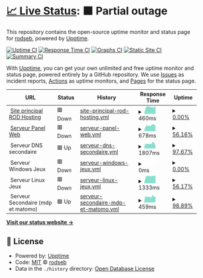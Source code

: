 # [📈 Live Status](https://status2.rod-hosting.com): <!--live status--> **🟧 Partial outage**

This repository contains the open-source uptime monitor and status page for [rodseb](https://status2.rod-hosting.com), powered by [Upptime](https://github.com/upptime/upptime).

[![Uptime CI](https://github.com/koj-co/upptime/workflows/Uptime%20CI/badge.svg)](https://github.com/koj-co/upptime/actions?query=workflow%3A%22Uptime+CI%22)
[![Response Time CI](https://github.com/koj-co/upptime/workflows/Response%20Time%20CI/badge.svg)](https://github.com/koj-co/upptime/actions?query=workflow%3A%22Response+Time+CI%22)
[![Graphs CI](https://github.com/koj-co/upptime/workflows/Graphs%20CI/badge.svg)](https://github.com/koj-co/upptime/actions?query=workflow%3A%22Graphs+CI%22)
[![Static Site CI](https://github.com/koj-co/upptime/workflows/Static%20Site%20CI/badge.svg)](https://github.com/koj-co/upptime/actions?query=workflow%3A%22Static+Site+CI%22)
[![Summary CI](https://github.com/koj-co/upptime/workflows/Summary%20CI/badge.svg)](https://github.com/koj-co/upptime/actions?query=workflow%3A%22Summary+CI%22)

With [Upptime](https://upptime.js.org), you can get your own unlimited and free uptime monitor and status page, powered entirely by a GitHub repository. We use [Issues](https://github.com/rodseb/Stats/issues) as incident reports, [Actions](https://github.com/rodseb/Stats/actions) as uptime monitors, and [Pages](https://status2.rod-hosting.com) for the status page.

<!--start: status pages-->
<!-- This summary is generated by Upptime (https://github.com/upptime/upptime) -->
<!-- Do not edit this manually, your changes will be overwritten -->
<!-- prettier-ignore -->
| URL | Status | History | Response Time | Uptime |
| --- | ------ | ------- | ------------- | ------ |
| <img alt="" src="https://favicons.githubusercontent.com/rod-hosting.com" height="13"> [Site principal ROD Hosting](https://rod-hosting.com/) | 🟥 Down | [site-principal-rod-hosting.yml](https://github.com/rodseb/Stats/commits/master/history/site-principal-rod-hosting.yml) | <details><summary><img alt="Response time graph" src="./graphs/site-principal-rod-hosting/response-time-week.png" height="20"> 460ms</summary><br><a href="https://rod29.ovh/history/site-principal-rod-hosting"><img alt="Response time 579" src="https://img.shields.io/endpoint?url=https%3A%2F%2Fraw.githubusercontent.com%2Frodseb%2FStats%2Fmaster%2Fapi%2Fsite-principal-rod-hosting%2Fresponse-time.json"></a><br><a href="https://rod29.ovh/history/site-principal-rod-hosting"><img alt="24-hour response time 0" src="https://img.shields.io/endpoint?url=https%3A%2F%2Fraw.githubusercontent.com%2Frodseb%2FStats%2Fmaster%2Fapi%2Fsite-principal-rod-hosting%2Fresponse-time-day.json"></a><br><a href="https://rod29.ovh/history/site-principal-rod-hosting"><img alt="7-day response time 460" src="https://img.shields.io/endpoint?url=https%3A%2F%2Fraw.githubusercontent.com%2Frodseb%2FStats%2Fmaster%2Fapi%2Fsite-principal-rod-hosting%2Fresponse-time-week.json"></a><br><a href="https://rod29.ovh/history/site-principal-rod-hosting"><img alt="30-day response time 535" src="https://img.shields.io/endpoint?url=https%3A%2F%2Fraw.githubusercontent.com%2Frodseb%2FStats%2Fmaster%2Fapi%2Fsite-principal-rod-hosting%2Fresponse-time-month.json"></a><br><a href="https://rod29.ovh/history/site-principal-rod-hosting"><img alt="1-year response time 579" src="https://img.shields.io/endpoint?url=https%3A%2F%2Fraw.githubusercontent.com%2Frodseb%2FStats%2Fmaster%2Fapi%2Fsite-principal-rod-hosting%2Fresponse-time-year.json"></a></details> | <details><summary><a href="https://rod29.ovh/history/site-principal-rod-hosting">0.00%</a></summary><a href="https://rod29.ovh/history/site-principal-rod-hosting"><img alt="All-time uptime 31.14%" src="https://img.shields.io/endpoint?url=https%3A%2F%2Fraw.githubusercontent.com%2Frodseb%2FStats%2Fmaster%2Fapi%2Fsite-principal-rod-hosting%2Fuptime.json"></a><br><a href="https://rod29.ovh/history/site-principal-rod-hosting"><img alt="24-hour uptime 0.00%" src="https://img.shields.io/endpoint?url=https%3A%2F%2Fraw.githubusercontent.com%2Frodseb%2FStats%2Fmaster%2Fapi%2Fsite-principal-rod-hosting%2Fuptime-day.json"></a><br><a href="https://rod29.ovh/history/site-principal-rod-hosting"><img alt="7-day uptime 0.00%" src="https://img.shields.io/endpoint?url=https%3A%2F%2Fraw.githubusercontent.com%2Frodseb%2FStats%2Fmaster%2Fapi%2Fsite-principal-rod-hosting%2Fuptime-week.json"></a><br><a href="https://rod29.ovh/history/site-principal-rod-hosting"><img alt="30-day uptime 1.06%" src="https://img.shields.io/endpoint?url=https%3A%2F%2Fraw.githubusercontent.com%2Frodseb%2FStats%2Fmaster%2Fapi%2Fsite-principal-rod-hosting%2Fuptime-month.json"></a><br><a href="https://rod29.ovh/history/site-principal-rod-hosting"><img alt="1-year uptime 31.14%" src="https://img.shields.io/endpoint?url=https%3A%2F%2Fraw.githubusercontent.com%2Frodseb%2FStats%2Fmaster%2Fapi%2Fsite-principal-rod-hosting%2Fuptime-year.json"></a></details>
| <img alt="" src="https://favicons.githubusercontent.com/cpanel.rod-hosting.com" height="13"> [Serveur Panel Web](https://cpanel.rod-hosting.com) | 🟥 Down | [serveur-panel-web.yml](https://github.com/rodseb/Stats/commits/master/history/serveur-panel-web.yml) | <details><summary><img alt="Response time graph" src="./graphs/serveur-panel-web/response-time-week.png" height="20"> 678ms</summary><br><a href="https://rod29.ovh/history/serveur-panel-web"><img alt="Response time 802" src="https://img.shields.io/endpoint?url=https%3A%2F%2Fraw.githubusercontent.com%2Frodseb%2FStats%2Fmaster%2Fapi%2Fserveur-panel-web%2Fresponse-time.json"></a><br><a href="https://rod29.ovh/history/serveur-panel-web"><img alt="24-hour response time 0" src="https://img.shields.io/endpoint?url=https%3A%2F%2Fraw.githubusercontent.com%2Frodseb%2FStats%2Fmaster%2Fapi%2Fserveur-panel-web%2Fresponse-time-day.json"></a><br><a href="https://rod29.ovh/history/serveur-panel-web"><img alt="7-day response time 678" src="https://img.shields.io/endpoint?url=https%3A%2F%2Fraw.githubusercontent.com%2Frodseb%2FStats%2Fmaster%2Fapi%2Fserveur-panel-web%2Fresponse-time-week.json"></a><br><a href="https://rod29.ovh/history/serveur-panel-web"><img alt="30-day response time 720" src="https://img.shields.io/endpoint?url=https%3A%2F%2Fraw.githubusercontent.com%2Frodseb%2FStats%2Fmaster%2Fapi%2Fserveur-panel-web%2Fresponse-time-month.json"></a><br><a href="https://rod29.ovh/history/serveur-panel-web"><img alt="1-year response time 802" src="https://img.shields.io/endpoint?url=https%3A%2F%2Fraw.githubusercontent.com%2Frodseb%2FStats%2Fmaster%2Fapi%2Fserveur-panel-web%2Fresponse-time-year.json"></a></details> | <details><summary><a href="https://rod29.ovh/history/serveur-panel-web">56.16%</a></summary><a href="https://rod29.ovh/history/serveur-panel-web"><img alt="All-time uptime 83.51%" src="https://img.shields.io/endpoint?url=https%3A%2F%2Fraw.githubusercontent.com%2Frodseb%2FStats%2Fmaster%2Fapi%2Fserveur-panel-web%2Fuptime.json"></a><br><a href="https://rod29.ovh/history/serveur-panel-web"><img alt="24-hour uptime 0.00%" src="https://img.shields.io/endpoint?url=https%3A%2F%2Fraw.githubusercontent.com%2Frodseb%2FStats%2Fmaster%2Fapi%2Fserveur-panel-web%2Fuptime-day.json"></a><br><a href="https://rod29.ovh/history/serveur-panel-web"><img alt="7-day uptime 56.16%" src="https://img.shields.io/endpoint?url=https%3A%2F%2Fraw.githubusercontent.com%2Frodseb%2FStats%2Fmaster%2Fapi%2Fserveur-panel-web%2Fuptime-week.json"></a><br><a href="https://rod29.ovh/history/serveur-panel-web"><img alt="30-day uptime 89.91%" src="https://img.shields.io/endpoint?url=https%3A%2F%2Fraw.githubusercontent.com%2Frodseb%2FStats%2Fmaster%2Fapi%2Fserveur-panel-web%2Fuptime-month.json"></a><br><a href="https://rod29.ovh/history/serveur-panel-web"><img alt="1-year uptime 83.51%" src="https://img.shields.io/endpoint?url=https%3A%2F%2Fraw.githubusercontent.com%2Frodseb%2FStats%2Fmaster%2Fapi%2Fserveur-panel-web%2Fuptime-year.json"></a></details>
| <img alt="" src="https://favicons.githubusercontent.com/null" height="13"> Serveur DNS secondaire | 🟩 Up | [serveur-dns-secondaire.yml](https://github.com/rodseb/Stats/commits/master/history/serveur-dns-secondaire.yml) | <details><summary><img alt="Response time graph" src="./graphs/serveur-dns-secondaire/response-time-week.png" height="20"> 1807ms</summary><br><a href="https://rod29.ovh/history/serveur-dns-secondaire"><img alt="Response time 1515" src="https://img.shields.io/endpoint?url=https%3A%2F%2Fraw.githubusercontent.com%2Frodseb%2FStats%2Fmaster%2Fapi%2Fserveur-dns-secondaire%2Fresponse-time.json"></a><br><a href="https://rod29.ovh/history/serveur-dns-secondaire"><img alt="24-hour response time 2350" src="https://img.shields.io/endpoint?url=https%3A%2F%2Fraw.githubusercontent.com%2Frodseb%2FStats%2Fmaster%2Fapi%2Fserveur-dns-secondaire%2Fresponse-time-day.json"></a><br><a href="https://rod29.ovh/history/serveur-dns-secondaire"><img alt="7-day response time 1807" src="https://img.shields.io/endpoint?url=https%3A%2F%2Fraw.githubusercontent.com%2Frodseb%2FStats%2Fmaster%2Fapi%2Fserveur-dns-secondaire%2Fresponse-time-week.json"></a><br><a href="https://rod29.ovh/history/serveur-dns-secondaire"><img alt="30-day response time 1600" src="https://img.shields.io/endpoint?url=https%3A%2F%2Fraw.githubusercontent.com%2Frodseb%2FStats%2Fmaster%2Fapi%2Fserveur-dns-secondaire%2Fresponse-time-month.json"></a><br><a href="https://rod29.ovh/history/serveur-dns-secondaire"><img alt="1-year response time 1515" src="https://img.shields.io/endpoint?url=https%3A%2F%2Fraw.githubusercontent.com%2Frodseb%2FStats%2Fmaster%2Fapi%2Fserveur-dns-secondaire%2Fresponse-time-year.json"></a></details> | <details><summary><a href="https://rod29.ovh/history/serveur-dns-secondaire">97.67%</a></summary><a href="https://rod29.ovh/history/serveur-dns-secondaire"><img alt="All-time uptime 99.50%" src="https://img.shields.io/endpoint?url=https%3A%2F%2Fraw.githubusercontent.com%2Frodseb%2FStats%2Fmaster%2Fapi%2Fserveur-dns-secondaire%2Fuptime.json"></a><br><a href="https://rod29.ovh/history/serveur-dns-secondaire"><img alt="24-hour uptime 94.88%" src="https://img.shields.io/endpoint?url=https%3A%2F%2Fraw.githubusercontent.com%2Frodseb%2FStats%2Fmaster%2Fapi%2Fserveur-dns-secondaire%2Fuptime-day.json"></a><br><a href="https://rod29.ovh/history/serveur-dns-secondaire"><img alt="7-day uptime 97.67%" src="https://img.shields.io/endpoint?url=https%3A%2F%2Fraw.githubusercontent.com%2Frodseb%2FStats%2Fmaster%2Fapi%2Fserveur-dns-secondaire%2Fuptime-week.json"></a><br><a href="https://rod29.ovh/history/serveur-dns-secondaire"><img alt="30-day uptime 99.19%" src="https://img.shields.io/endpoint?url=https%3A%2F%2Fraw.githubusercontent.com%2Frodseb%2FStats%2Fmaster%2Fapi%2Fserveur-dns-secondaire%2Fuptime-month.json"></a><br><a href="https://rod29.ovh/history/serveur-dns-secondaire"><img alt="1-year uptime 99.50%" src="https://img.shields.io/endpoint?url=https%3A%2F%2Fraw.githubusercontent.com%2Frodseb%2FStats%2Fmaster%2Fapi%2Fserveur-dns-secondaire%2Fuptime-year.json"></a></details>
| <img alt="" src="https://favicons.githubusercontent.com/null" height="13"> Serveur Windows Jeux | 🟥 Down | [serveur-windows-jeux.yml](https://github.com/rodseb/Stats/commits/master/history/serveur-windows-jeux.yml) | <details><summary><img alt="Response time graph" src="./graphs/serveur-windows-jeux/response-time-week.png" height="20"> 0ms</summary><br><a href="https://rod29.ovh/history/serveur-windows-jeux"><img alt="Response time 2010" src="https://img.shields.io/endpoint?url=https%3A%2F%2Fraw.githubusercontent.com%2Frodseb%2FStats%2Fmaster%2Fapi%2Fserveur-windows-jeux%2Fresponse-time.json"></a><br><a href="https://rod29.ovh/history/serveur-windows-jeux"><img alt="24-hour response time 0" src="https://img.shields.io/endpoint?url=https%3A%2F%2Fraw.githubusercontent.com%2Frodseb%2FStats%2Fmaster%2Fapi%2Fserveur-windows-jeux%2Fresponse-time-day.json"></a><br><a href="https://rod29.ovh/history/serveur-windows-jeux"><img alt="7-day response time 0" src="https://img.shields.io/endpoint?url=https%3A%2F%2Fraw.githubusercontent.com%2Frodseb%2FStats%2Fmaster%2Fapi%2Fserveur-windows-jeux%2Fresponse-time-week.json"></a><br><a href="https://rod29.ovh/history/serveur-windows-jeux"><img alt="30-day response time 0" src="https://img.shields.io/endpoint?url=https%3A%2F%2Fraw.githubusercontent.com%2Frodseb%2FStats%2Fmaster%2Fapi%2Fserveur-windows-jeux%2Fresponse-time-month.json"></a><br><a href="https://rod29.ovh/history/serveur-windows-jeux"><img alt="1-year response time 2010" src="https://img.shields.io/endpoint?url=https%3A%2F%2Fraw.githubusercontent.com%2Frodseb%2FStats%2Fmaster%2Fapi%2Fserveur-windows-jeux%2Fresponse-time-year.json"></a></details> | <details><summary><a href="https://rod29.ovh/history/serveur-windows-jeux">0.00%</a></summary><a href="https://rod29.ovh/history/serveur-windows-jeux"><img alt="All-time uptime 11.01%" src="https://img.shields.io/endpoint?url=https%3A%2F%2Fraw.githubusercontent.com%2Frodseb%2FStats%2Fmaster%2Fapi%2Fserveur-windows-jeux%2Fuptime.json"></a><br><a href="https://rod29.ovh/history/serveur-windows-jeux"><img alt="24-hour uptime 0.00%" src="https://img.shields.io/endpoint?url=https%3A%2F%2Fraw.githubusercontent.com%2Frodseb%2FStats%2Fmaster%2Fapi%2Fserveur-windows-jeux%2Fuptime-day.json"></a><br><a href="https://rod29.ovh/history/serveur-windows-jeux"><img alt="7-day uptime 0.00%" src="https://img.shields.io/endpoint?url=https%3A%2F%2Fraw.githubusercontent.com%2Frodseb%2FStats%2Fmaster%2Fapi%2Fserveur-windows-jeux%2Fuptime-week.json"></a><br><a href="https://rod29.ovh/history/serveur-windows-jeux"><img alt="30-day uptime 0.00%" src="https://img.shields.io/endpoint?url=https%3A%2F%2Fraw.githubusercontent.com%2Frodseb%2FStats%2Fmaster%2Fapi%2Fserveur-windows-jeux%2Fuptime-month.json"></a><br><a href="https://rod29.ovh/history/serveur-windows-jeux"><img alt="1-year uptime 11.01%" src="https://img.shields.io/endpoint?url=https%3A%2F%2Fraw.githubusercontent.com%2Frodseb%2FStats%2Fmaster%2Fapi%2Fserveur-windows-jeux%2Fuptime-year.json"></a></details>
| <img alt="" src="https://favicons.githubusercontent.com/null" height="13"> Serveur Linux Jeux | 🟥 Down | [serveur-linux-jeux.yml](https://github.com/rodseb/Stats/commits/master/history/serveur-linux-jeux.yml) | <details><summary><img alt="Response time graph" src="./graphs/serveur-linux-jeux/response-time-week.png" height="20"> 1333ms</summary><br><a href="https://rod29.ovh/history/serveur-linux-jeux"><img alt="Response time 916" src="https://img.shields.io/endpoint?url=https%3A%2F%2Fraw.githubusercontent.com%2Frodseb%2FStats%2Fmaster%2Fapi%2Fserveur-linux-jeux%2Fresponse-time.json"></a><br><a href="https://rod29.ovh/history/serveur-linux-jeux"><img alt="24-hour response time 0" src="https://img.shields.io/endpoint?url=https%3A%2F%2Fraw.githubusercontent.com%2Frodseb%2FStats%2Fmaster%2Fapi%2Fserveur-linux-jeux%2Fresponse-time-day.json"></a><br><a href="https://rod29.ovh/history/serveur-linux-jeux"><img alt="7-day response time 1333" src="https://img.shields.io/endpoint?url=https%3A%2F%2Fraw.githubusercontent.com%2Frodseb%2FStats%2Fmaster%2Fapi%2Fserveur-linux-jeux%2Fresponse-time-week.json"></a><br><a href="https://rod29.ovh/history/serveur-linux-jeux"><img alt="30-day response time 969" src="https://img.shields.io/endpoint?url=https%3A%2F%2Fraw.githubusercontent.com%2Frodseb%2FStats%2Fmaster%2Fapi%2Fserveur-linux-jeux%2Fresponse-time-month.json"></a><br><a href="https://rod29.ovh/history/serveur-linux-jeux"><img alt="1-year response time 916" src="https://img.shields.io/endpoint?url=https%3A%2F%2Fraw.githubusercontent.com%2Frodseb%2FStats%2Fmaster%2Fapi%2Fserveur-linux-jeux%2Fresponse-time-year.json"></a></details> | <details><summary><a href="https://rod29.ovh/history/serveur-linux-jeux">56.17%</a></summary><a href="https://rod29.ovh/history/serveur-linux-jeux"><img alt="All-time uptime 77.60%" src="https://img.shields.io/endpoint?url=https%3A%2F%2Fraw.githubusercontent.com%2Frodseb%2FStats%2Fmaster%2Fapi%2Fserveur-linux-jeux%2Fuptime.json"></a><br><a href="https://rod29.ovh/history/serveur-linux-jeux"><img alt="24-hour uptime 0.00%" src="https://img.shields.io/endpoint?url=https%3A%2F%2Fraw.githubusercontent.com%2Frodseb%2FStats%2Fmaster%2Fapi%2Fserveur-linux-jeux%2Fuptime-day.json"></a><br><a href="https://rod29.ovh/history/serveur-linux-jeux"><img alt="7-day uptime 56.17%" src="https://img.shields.io/endpoint?url=https%3A%2F%2Fraw.githubusercontent.com%2Frodseb%2FStats%2Fmaster%2Fapi%2Fserveur-linux-jeux%2Fuptime-week.json"></a><br><a href="https://rod29.ovh/history/serveur-linux-jeux"><img alt="30-day uptime 87.18%" src="https://img.shields.io/endpoint?url=https%3A%2F%2Fraw.githubusercontent.com%2Frodseb%2FStats%2Fmaster%2Fapi%2Fserveur-linux-jeux%2Fuptime-month.json"></a><br><a href="https://rod29.ovh/history/serveur-linux-jeux"><img alt="1-year uptime 77.60%" src="https://img.shields.io/endpoint?url=https%3A%2F%2Fraw.githubusercontent.com%2Frodseb%2FStats%2Fmaster%2Fapi%2Fserveur-linux-jeux%2Fuptime-year.json"></a></details>
| <img alt="" src="https://favicons.githubusercontent.com/null" height="13"> Serveur Secondaire (mdp et matomo) | 🟩 Up | [serveur-secondaire-mdp-et-matomo.yml](https://github.com/rodseb/Stats/commits/master/history/serveur-secondaire-mdp-et-matomo.yml) | <details><summary><img alt="Response time graph" src="./graphs/serveur-secondaire-mdp-et-matomo/response-time-week.png" height="20"> 459ms</summary><br><a href="https://rod29.ovh/history/serveur-secondaire-mdp-et-matomo"><img alt="Response time 494" src="https://img.shields.io/endpoint?url=https%3A%2F%2Fraw.githubusercontent.com%2Frodseb%2FStats%2Fmaster%2Fapi%2Fserveur-secondaire-mdp-et-matomo%2Fresponse-time.json"></a><br><a href="https://rod29.ovh/history/serveur-secondaire-mdp-et-matomo"><img alt="24-hour response time 469" src="https://img.shields.io/endpoint?url=https%3A%2F%2Fraw.githubusercontent.com%2Frodseb%2FStats%2Fmaster%2Fapi%2Fserveur-secondaire-mdp-et-matomo%2Fresponse-time-day.json"></a><br><a href="https://rod29.ovh/history/serveur-secondaire-mdp-et-matomo"><img alt="7-day response time 459" src="https://img.shields.io/endpoint?url=https%3A%2F%2Fraw.githubusercontent.com%2Frodseb%2FStats%2Fmaster%2Fapi%2Fserveur-secondaire-mdp-et-matomo%2Fresponse-time-week.json"></a><br><a href="https://rod29.ovh/history/serveur-secondaire-mdp-et-matomo"><img alt="30-day response time 486" src="https://img.shields.io/endpoint?url=https%3A%2F%2Fraw.githubusercontent.com%2Frodseb%2FStats%2Fmaster%2Fapi%2Fserveur-secondaire-mdp-et-matomo%2Fresponse-time-month.json"></a><br><a href="https://rod29.ovh/history/serveur-secondaire-mdp-et-matomo"><img alt="1-year response time 494" src="https://img.shields.io/endpoint?url=https%3A%2F%2Fraw.githubusercontent.com%2Frodseb%2FStats%2Fmaster%2Fapi%2Fserveur-secondaire-mdp-et-matomo%2Fresponse-time-year.json"></a></details> | <details><summary><a href="https://rod29.ovh/history/serveur-secondaire-mdp-et-matomo">98.89%</a></summary><a href="https://rod29.ovh/history/serveur-secondaire-mdp-et-matomo"><img alt="All-time uptime 99.85%" src="https://img.shields.io/endpoint?url=https%3A%2F%2Fraw.githubusercontent.com%2Frodseb%2FStats%2Fmaster%2Fapi%2Fserveur-secondaire-mdp-et-matomo%2Fuptime.json"></a><br><a href="https://rod29.ovh/history/serveur-secondaire-mdp-et-matomo"><img alt="24-hour uptime 96.59%" src="https://img.shields.io/endpoint?url=https%3A%2F%2Fraw.githubusercontent.com%2Frodseb%2FStats%2Fmaster%2Fapi%2Fserveur-secondaire-mdp-et-matomo%2Fuptime-day.json"></a><br><a href="https://rod29.ovh/history/serveur-secondaire-mdp-et-matomo"><img alt="7-day uptime 98.89%" src="https://img.shields.io/endpoint?url=https%3A%2F%2Fraw.githubusercontent.com%2Frodseb%2FStats%2Fmaster%2Fapi%2Fserveur-secondaire-mdp-et-matomo%2Fuptime-week.json"></a><br><a href="https://rod29.ovh/history/serveur-secondaire-mdp-et-matomo"><img alt="30-day uptime 99.74%" src="https://img.shields.io/endpoint?url=https%3A%2F%2Fraw.githubusercontent.com%2Frodseb%2FStats%2Fmaster%2Fapi%2Fserveur-secondaire-mdp-et-matomo%2Fuptime-month.json"></a><br><a href="https://rod29.ovh/history/serveur-secondaire-mdp-et-matomo"><img alt="1-year uptime 99.85%" src="https://img.shields.io/endpoint?url=https%3A%2F%2Fraw.githubusercontent.com%2Frodseb%2FStats%2Fmaster%2Fapi%2Fserveur-secondaire-mdp-et-matomo%2Fuptime-year.json"></a></details>

<!--end: status pages-->

[**Visit our status website →**](https://status2.rod-hosting.com)

## 📄 License

- Powered by: [Upptime](https://github.com/upptime/upptime)
- Code: [MIT](./LICENSE) © [rodseb](https://status2.rod-hosting.com)
- Data in the `./history` directory: [Open Database License](https://opendatacommons.org/licenses/odbl/1-0/)
